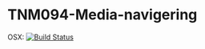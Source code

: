 # TNM094-Media-navigering
OSX: [![Build Status](https://travis-ci.com/erikssonjohan/TNM094-Media-navigering.svg?token=YWiGzNVaCammAsa6b6oD&branch=master)](https://travis-ci.com/erikssonjohan/TNM094-Media-navigering)


